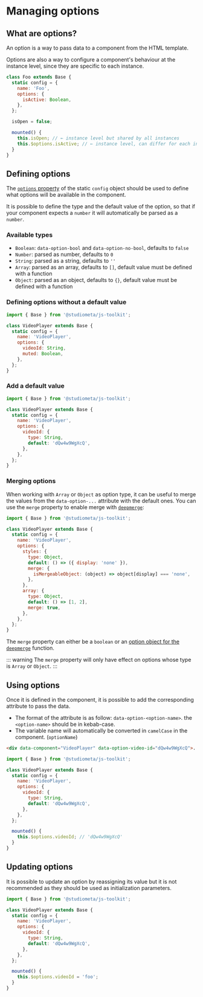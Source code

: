 # Managing options

## What are options?

An option is a way to pass data to a component from the HTML template.

Options are also a way to configure a component's behaviour at the instance level, since they are specific to each instance.

```js {12-13}
class Foo extends Base {
  static config = {
    name: 'Foo',
    options: {
      isActive: Boolean,
    },
  };

  isOpen = false;

  mounted() {
    this.isOpen; // ← instance level but shared by all instances
    this.$options.isActive; // ← instance level, can differ for each instance depending on the HTML
  }
}
```

## Defining options

The [`options` property](/api/configuration.html#config-options) of the static `config` object should be used to define what options will be available in the component.

It is possible to define the type and the default value of the option, so that if your component expects a `number` it will automatically be parsed as a `number`.

### Available types

- `Boolean`: `data-option-bool` and `data-option-no-bool`, defaults to `false`
- `Number`: parsed as number, defaults to `0`
- `String`: parsed as a string, defaults to `''`
- `Array`: parsed as an array, defaults to `[]`, default value must be defined with a function
- `Object`: parsed as an object, defaults to `{}`, default value must be defined with a function

### Defining options without a default value

```js {6-9}
import { Base } from '@studiometa/js-toolkit';

class VideoPlayer extends Base {
  static config = {
    name: 'VideoPlayer',
    options: {
      videoId: String,
      muted: Boolean,
    },
  };
}
```

### Add a default value

```js {6-11}
import { Base } from '@studiometa/js-toolkit';

class VideoPlayer extends Base {
  static config = {
    name: 'VideoPlayer',
    options: {
      videoId: {
        type: String,
        default: 'dQw4w9WgXcQ',
      },
    },
  };
}
```

### Merging options

When working with `Array` or `Object` as option type, it can be useful to merge the values from the `data-option-...` attribute with the default ones. You can use the `merge` property to enable merge with [`deepmerge`](https://github.com/TehShrike/deepmerge):

```js {10}
import { Base } from '@studiometa/js-toolkit';

class VideoPlayer extends Base {
  static config = {
    name: 'VideoPlayer',
    options: {
      styles: {
        type: Object,
        default: () => ({ display: 'none' }),
        merge: {
          isMergeableObject: (object) => object[display] === 'none',
        },
      },
      array: {
        type: Object,
        default: () => [1, 2],
        merge: true,
      },
    },
  };
}
```

The `merge` property can either be a `boolean` or an [option object for the `deepmerge`](https://github.com/TehShrike/deepmerge#options) function.

::: warning
The `merge` property will only have effect on options whose type is `Array` or `Object`.
:::

## Using options

Once it is defined in the component, it is possible to add the corresponding attribute to pass the data.

- The format of the attribute is as follow: `data-option-<option-name>`. the `<option-name>` should be in kebab-case.
- The variable name will automatically be converted in `camelCase` in the component. (`optionName`)

```html {2}
<div data-component="VideoPlayer" data-option-video-id="dQw4w9WgXcQ">...</div>
```

```js {15}
import { Base } from '@studiometa/js-toolkit';

class VideoPlayer extends Base {
  static config = {
    name: 'VideoPlayer',
    options: {
      videoId: {
        type: String,
        default: 'dQw4w9WgXcQ',
      },
    },
  };

  mounted() {
    this.$options.videoId; // 'dQw4w9WgXcQ'
  }
}
```

## Updating options

It is possible to update an option by reassigning its value but it is not recommended as they should be used as initialization parameters.

```js {15}
import { Base } from '@studiometa/js-toolkit';

class VideoPlayer extends Base {
  static config = {
    name: 'VideoPlayer',
    options: {
      videoId: {
        type: String,
        default: 'dQw4w9WgXcQ',
      },
    },
  };

  mounted() {
    this.$options.videoId = 'foo';
  }
}
```
